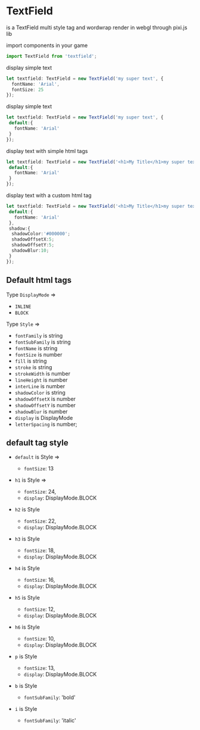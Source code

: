 # TextField

is a TextField multi style tag and wordwrap render in webgl through pixi.js lib

import components in your game
````typescript
import TextField from 'textfield';
````

display simple text
````typescript
let textfield: TextField = new TextField('my super text', {
  fontName: 'Arial',
  fontSize: 25
});
````

display simple text
````typescript
let textfield: TextField = new TextField('my super text', {
 default:{
   fontName: 'Arial'
 }
});
````

display text with simple html tags
````typescript
let textfield: TextField = new TextField('<h1>My Title</h1>my super text', {
 default:{
   fontName: 'Arial'
 }
});
````

display text with a custom html tag
````typescript
let textfield: TextField = new TextField('<h1>My Title</h1>my super text<shadow>', {
 default:{
   fontName: 'Arial'
 },
 shadow:{
  shadowColor:'#000000';
  shadowOffsetX:5;
  shadowOffsetY:5;
  shadowBlur:10;
 }
});
````

Default html tags
------------------

Type `DisplayMode` =>
* `INLINE`
* `BLOCK`

Type `Style` =>

* `fontFamily` is string
* `fontSubFamily` is string
* `fontName` is string
* `fontSize` is number
* `fill` is string
* `stroke` is string
* `strokeWidth` is number
* `lineHeight` is number
* `interLine` is number
* `shadowColor` is string
* `shadowOffsetX` is number
* `shadowOffsetY` is number
* `shadowBlur` is number
* `display` is DisplayMode
* `letterSpacing` is number;

default tag style
----------------

* `default` is Style =>
  * `fontSize`: 13

* `h1` is Style =>
  * `fontSize`: 24,
  * `display`: DisplayMode.BLOCK

* `h2` is Style
  * `fontSize`: 22,
  * `display`: DisplayMode.BLOCK

* `h3` is Style
  * `fontSize`: 18,
  * `display`: DisplayMode.BLOCK

* `h4` is Style
  * `fontSize`: 16,
  * `display`: DisplayMode.BLOCK

* `h5` is Style
  * `fontSize`: 12,
  * `display`: DisplayMode.BLOCK
* `h6` is Style
  * `fontSize`: 10,
  * `display`: DisplayMode.BLOCK
* `p` is Style
  * `fontSize`: 13,
  * `display`: DisplayMode.BLOCK
* `b` is Style
  * `fontSubFamily`: 'bold'
* `i` is Style
  * `fontSubFamily`: 'italic'